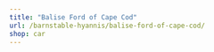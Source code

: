 ```yaml
---
title: "Balise Ford of Cape Cod"
url: /barnstable-hyannis/balise-ford-of-cape-cod/
shop: car
---
```

